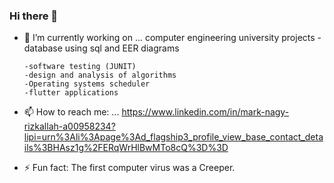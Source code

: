 ### Hi there 👋






- 🔭 I’m currently working on ... computer engineering university projects -database using sql and EER diagrams


      -software testing (JUNIT)
      -design and analysis of algorithms
      -Operating systems scheduler
      -flutter applications

- 📫 How to reach me: ...
https://www.linkedin.com/in/mark-nagy-rizkallah-a00958234?lipi=urn%3Ali%3Apage%3Ad_flagship3_profile_view_base_contact_details%3BHAsz1g%2FERqWrHlBwMTo8cQ%3D%3D


- ⚡ Fun fact: The first computer virus was a Creeper.

